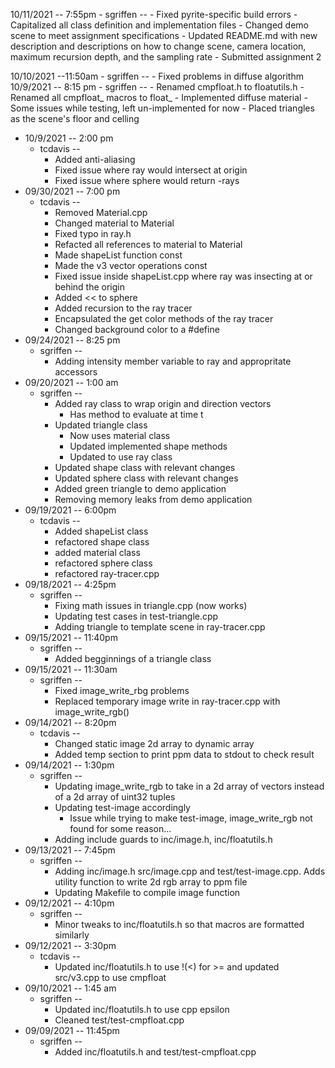 10/11/2021 -- 7:55pm
	- sgriffen --
		- Fixed pyrite-specific build errors
			- Capitalized all class definition and implementation files
		- Changed demo scene to meet assignment specifications
		- Updated README.md with new description and descriptions on how to change scene, camera location, maximum recursion depth, and the sampling rate
		- Submitted assignment 2

10/10/2021 --11:50am
	- sgriffen --
		- Fixed problems in diffuse algorithm
10/9/2021 -- 8:15 pm
	- sgriffen --
		- Renamed cmpfloat.h to floatutils.h
			- Renamed all cmpfloat_ macros to float_
		- Implemented diffuse material
			- Some issues while testing, left un-implemented for now
		- Placed triangles as the scene's floor and celling

- 10/9/2021 -- 2:00 pm
	- tcdavis --
		- Added anti-aliasing
        - Fixed issue where ray would intersect at origin
        - Fixed issue where sphere would return -rays
- 09/30/2021 -- 7:00 pm
	- tcdavis --
		- Removed Material.cpp
		- Changed material to Material
		- Fixed typo in ray.h
		- Refacted all references to material to Material
		- Made shapeList function const
		- Made the v3 vector operations const
		- Fixed issue inside shapeList.cpp where ray was insecting at or behind the origin
		- Added << to sphere
		- Added recursion to the ray tracer
		- Encapsulated the get color methods of the ray tracer
		- Changed background color to a #define
- 09/24/2021 -- 8:25 pm
	- sgriffen --
		- Adding intensity member variable to ray and appropritate accessors
- 09/20/2021 -- 1:00 am
	- sgriffen --
		- Added ray class to wrap origin and direction vectors
			- Has method to evaluate at time t
		- Updated triangle class
			- Now uses material class
			- Updated implemented shape methods
			- Updated to use ray class
		- Updated shape class with relevant changes
		- Updated sphere class with relevant changes
		- Added green triangle to demo application
		- Removing memory leaks from demo application
- 09/19/2021 -- 6:00pm
	- tcdavis --
		- Added shapeList class
		- refactored shape class
		- added material class
		- refactored sphere class
		- refactored ray-tracer.cpp
- 09/18/2021 -- 4:25pm
	- sgriffen --
		- Fixing math issues in triangle.cpp (now works)
		- Updating test cases in test-triangle.cpp
		- Adding triangle to template scene in ray-tracer.cpp
- 09/15/2021 -- 11:40pm
	- sgriffen --
		- Added begginnings of a triangle class
- 09/15/2021 -- 11:30am
	- sgriffen --
		- Fixed image_write_rbg problems
		- Replaced temporary image write in ray-tracer.cpp with image_write_rgb()
- 09/14/2021 -- 8:20pm
	- tcdavis --
		- Changed static image 2d array to dynamic array
		- Added temp section to print ppm data to stdout to check result
- 09/14/2021 -- 1:30pm
	- sgriffen --
		- Updating image_write_rgb to take in a 2d array of vectors instead of a 2d array of uint32 tuples
		- Updating test-image accordingly
			- Issue while trying to make test-image, image_write_rgb not found for some reason...
		- Adding include guards to inc/image.h, inc/floatutils.h
- 09/13/2021 -- 7:45pm
	- sgriffen --
		- Adding inc/image.h src/image.cpp and test/test-image.cpp. Adds utility function to write 2d rgb array to ppm file
		- Updating Makefile to compile image function
- 09/12/2021 -- 4:10pm
	- sgriffen --
		- Minor tweaks to inc/floatutils.h so that macros are formatted similarly
- 09/12/2021 -- 3:30pm
	- tcdavis --
		- Updated inc/floatutils.h to use !(<) for >= and updated src/v3.cpp to use cmpfloat
- 09/10/2021 -- 1:45 am
	- sgriffen --
		- Updated inc/floatutils.h to use cpp epsilon
		- Cleaned test/test-cmpfloat.cpp
- 09/09/2021 -- 11:45pm
	- sgriffen --
		- Added inc/floatutils.h and test/test-cmpfloat.cpp
